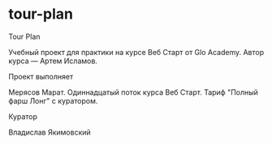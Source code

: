 # tour-plan
Tour Plan

Учебный проект для практики на курсе Веб Старт от Glo Academy. Автор курса — Артем Исламов.





Проект выполняет

Мерясов Марат. Одиннадцатый поток курса Веб Старт. Тариф "Полный фарш Лонг" с куратором.





Куратор

Владислав Якимовский